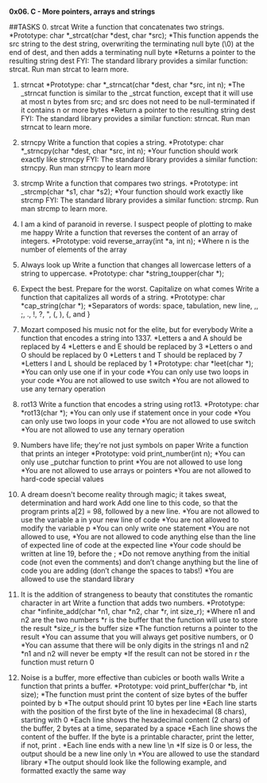 **0x06. C - More pointers, arrays and strings**

##TASKS 
0. strcat
Write a function that concatenates two strings.
*Prototype: char *_strcat(char *dest, char *src);
*This function appends the src string to the dest string, overwriting the terminating null byte
 (\0) at the end of dest, and then adds a terminating null byte
*Returns a pointer to the resulting string dest
FYI: The standard library provides a similar function: strcat. Run man strcat to learn more.

1. strncat
*Prototype: char *_strncat(char *dest, char *src, int n);
*The _strncat function is similar to the _strcat function, except that
	it will use at most n bytes from src; and
	src does not need to be null-terminated if it contains n or more bytes
*Return a pointer to the resulting string dest
FYI: The standard library provides a similar function: strncat. Run man strncat to learn more.

2. strncpy
Write a function that copies a string.
*Prototype: char *_strncpy(char *dest, char *src, int n);
*Your function should work exactly like strncpy
FYI: The standard library provides a similar function: strncpy. Run man strncpy to learn more

3. strcmp
Write a function that compares two strings.
*Prototype: int _strcmp(char *s1, char *s2);
*Your function should work exactly like strcmp
FYI: The standard library provides a similar function: strcmp. Run man strcmp to learn more.

4. I am a kind of paranoid in reverse. I suspect people of plotting to make me happy
Write a function that reverses the content of an array of integers.
*Prototype: void reverse_array(int *a, int n);
*Where n is the number of elements of the array

5. Always look up
Write a function that changes all lowercase letters of a string to uppercase.
*Prototype: char *string_toupper(char *);

6. Expect the best. Prepare for the worst. Capitalize on what comes
Write a function that capitalizes all words of a string.
*Prototype: char *cap_string(char *);
*Separators of words: space, tabulation, new line, ,, ;, ., !, ?, ", (, ), {, and }

7. Mozart composed his music not for the elite, but for everybody
Write a function that encodes a string into 1337.
*Letters a and A should be replaced by 4
*Letters e and E should be replaced by 3
*Letters o and O should be replaced by 0
*Letters t and T should be replaced by 7
*Letters l and L should be replaced by 1
*Prototype: char *leet(char *);
*You can only use one if in your code
*You can only use two loops in your code
*You are not allowed to use switch
*You are not allowed to use any ternary operation

8. rot13
Write a function that encodes a string using rot13.
*Prototype: char *rot13(char *);
*You can only use if statement once in your code
*You can only use two loops in your code
*You are not allowed to use switch
*You are not allowed to use any ternary operation

9. Numbers have life; they're not just symbols on paper
Write a function that prints an integer
*Prototype: void print_number(int n);
*You can only use _putchar function to print
*You are not allowed to use long
*You are not allowed to use arrays or pointers
*You are not allowed to hard-code special values

10. A dream doesn't become reality through magic; it takes sweat, determination and hard work
Add one line to this code, so that the program prints a[2] = 98, followed by a new line.
*You are not allowed to use the variable a in your new line of code
*You are not allowed to modify the variable p
*You can only write one statement
*You are not allowed to use,
*You are not allowed to code anything else than the line of expected line of code at the expected line
*Your code should be written at line 19, before the ;
*Do not remove anything from the initial code (not even the comments)
	and don’t change anything but the line of code you are adding (don’t change the spaces to tabs!)
*You are allowed to use the standard library

11. It is the addition of strangeness to beauty that constitutes the romantic character in art
Write a function that adds two numbers.
*Prototype: char *infinite_add(char *n1, char *n2, char *r, int size_r);
*Where n1 and n2 are the two numbers
*r is the buffer that the function will use to store the result
*size_r is the buffer size
*The function returns a pointer to the result
*You can assume that you will always get positive numbers, or 0
*You can assume that there will be only digits in the strings n1 and n2
*n1 and n2 will never be empty
*If the result can not be stored in r the function must return 0

12. Noise is a buffer, more effective than cubicles or booth walls
Write a function that prints a buffer.
*Prototype: void print_buffer(char *b, int size);
*The function must print the content of size bytes of the buffer pointed by b
*The output should print 10 bytes per line
*Each line starts with the position of the first byte of the line in hexadecimal (8 chars), starting with 0
*Each line shows the hexadecimal content (2 chars) of the buffer, 2 bytes at a time, separated by a space
*Each line shows the content of the buffer. If the byte is a printable character, print the letter, if not, print .
*Each line ends with a new line \n
*If size is 0 or less, the output should be a new line only \n
*You are allowed to use the standard library
*The output should look like the following example, and formatted exactly the same way

